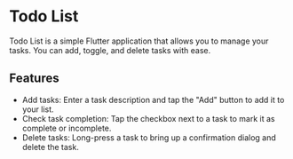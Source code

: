 # Todo List

Todo List is a simple Flutter application that allows you to manage your tasks. You can add, toggle, and delete tasks with ease.

## Features

- Add tasks: Enter a task description and tap the "Add" button to add it to your list.
- Check task completion: Tap the checkbox next to a task to mark it as complete or incomplete.
- Delete tasks: Long-press a task to bring up a confirmation dialog and delete the task.
